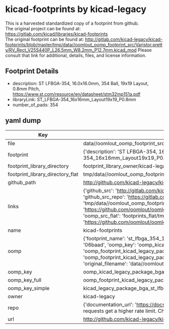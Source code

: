 # kicad-footprints by kicad-legacy  
This is a harvested standardized copy of a footprint from github.  
The original project can be found at:  
https://gitlab.com/kicad/libraries/kicad-footprints  
The original footprint can be found at:
http://gitlab.com/kicad-legacy/kicad-footprints/blob/master/tmp/data//oomlout_oomp_footprint_src/Varistor.pretty/RV_Rect_V25S440P_L26.5mm_W8.2mm_P12.7mm.kicad_mod
Please consult that link for additional, details, files, and license information.  
## Footprint Details
* description: ST LFBGA-354, 16.0x16.0mm, 354 Ball, 19x19 Layout, 0.8mm Pitch, https://www.st.com/resource/en/datasheet/stm32mp151a.pdf  
* libraryLink: ST_LFBGA-354_16x16mm_Layout19x19_P0.8mm  
* number_of_pads: 354  
## yaml dump  
| Key | Value |  
| --- | --- |  
| file | data//oomlout_oomp_footprint_src/kicad-footprints/Package_BGA.pretty/ST_LFBGA-354_16x16mm_Layout19x19_P0.8mm.kicad_mod |  
| footprint | {'description': 'ST LFBGA-354, 16.0x16.0mm, 354 Ball, 19x19 Layout, 0.8mm Pitch, https://www.st.com/resource/en/datasheet/stm32mp151a.pdf', 'libraryLink': 'ST_LFBGA-354_16x16mm_Layout19x19_P0.8mm', 'number_of_pads': 354} |  
| footprint_library_directory | footprint_library_owner/kicad-legacy_kicad-footprints |  
| footprint_library_directory_flat | tmp/data//oomlout_oomp_footprint_src/footprints_flat/kicad_legacy_package_bga_st_lfbga_354_16x16mm_layout19x19_p0_8mm/working |  
| github_path | http://github.com/kicad-legacy/kicad-footprints/blob/master/tmp/data//oomlout_oomp_footprint_src/Package_BGA.pretty/ST_LFBGA-354_16x16mm_Layout19x19_P0.8mm.kicad_mod |  
| links | {'github_src': 'http://gitlab.com/kicad-legacy/kicad-footprints/blob/master/tmp/data//oomlout_oomp_footprint_src/Varistor.pretty/RV_Rect_V25S440P_L26.5mm_W8.2mm_P12.7mm.kicad_mod', 'github_src_repo': 'https://gitlab.com/kicad/libraries/kicad-footprints', 'oomp_bot': 'tmp/data//oomlout_oomp_footprint_src/footprints/kicad_legacy_package_bga_st_lfbga_354_16x16mm_layout19x19_p0_8mm/working', 'oomp_bot_github': 'https://github.com/oomlout/oomlout_oomp_footprint_bot/tree/main/tmp/data//oomlout_oomp_footprint_src/footprints/kicad_legacy_package_bga_st_lfbga_354_16x16mm_layout19x19_p0_8mm/working', 'oomp_src_flat': 'footprints_flat/tmp/data//oomlout_oomp_footprint_src/footprints_flat/kicad_legacy_package_bga_st_lfbga_354_16x16mm_layout19x19_p0_8mm/working', 'oomp_src_flat_github': 'https://github.com/oomlout/oomlout_oomp_footprint_src/tree/main/tmp/data//oomlout_oomp_footprint_src/footprints_flat/kicad_legacy_package_bga_st_lfbga_354_16x16mm_layout19x19_p0_8mm/working'} |  
| name | kicad-footprints |  
| oomp | {'footprint_name': 'st_lfbga_354_16x16mm_layout19x19_p0_8mm', 'library_name': 'package_bga', 'md5': '06baadca6828977e4ebedb84f22f47be', 'md5_10': '06baadca68', 'md5_5': '06baa', 'md5_6': '06baad', 'oomp_key': 'oomp_kicad_legacy_package_bga_st_lfbga_354_16x16mm_layout19x19_p0_8mm', 'oomp_key_extra': 'oomp_footprint_kicad_legacy_package_bga_st_lfbga_354_16x16mm_layout19x19_p0_8mm', 'oomp_key_full': 'oomp_footprint_kicad_legacy_package_bga_st_lfbga_354_16x16mm_layout19x19_p0_8mm_06baad', 'oomp_key_simple': 'kicad_legacy_package_bga_st_lfbga_354_16x16mm_layout19x19_p0_8mm', 'original_filename': 'data//oomlout_oomp_footprint_src/kicad-footprints/Package_BGA.pretty/ST_LFBGA-354_16x16mm_Layout19x19_P0.8mm.kicad_mod', 'owner_name': 'kicad_legacy'} |  
| oomp_key | oomp_kicad_legacy_package_bga_st_lfbga_354_16x16mm_layout19x19_p0_8mm |  
| oomp_key_full | oomp_footprint_kicad_legacy_package_bga_st_lfbga_354_16x16mm_layout19x19_p0_8mm |  
| oomp_key_simple | kicad_legacy_package_bga_st_lfbga_354_16x16mm_layout19x19_p0_8mm |  
| owner | kicad-legacy |  
| repo | {'documentation_url': 'https://docs.github.com/rest/overview/resources-in-the-rest-api#rate-limiting', 'message': "API rate limit exceeded for 84.66.142.224. (But here's the good news: Authenticated requests get a higher rate limit. Check out the documentation for more details.)"} |  
| url | http://github.com/kicad-legacy/kicad-footprints |  


